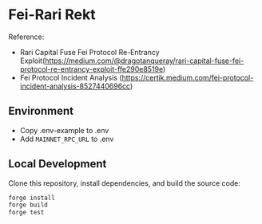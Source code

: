 # Fei-Rari Rekt

Reference:

- Rari Capital Fuse Fei Protocol Re-Entrancy Exploit(https://medium.com/@dragotanqueray/rari-capital-fuse-fei-protocol-re-entrancy-exploit-ffe290e8519e)
- Fei Protocol Incident Analysis
  (https://certik.medium.com/fei-protocol-incident-analysis-8527440696cc)

## Environment

- Copy .env-example to .env
- Add `MAINNET_RPC_URL` to .env

## Local Development

Clone this repository, install dependencies, and build the source code:

```bash
forge install
forge build
forge test
```
